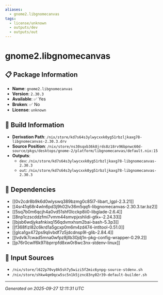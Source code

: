 ```yaml
---
aliases:
  - gnome2.libgnomecanvas
tags:
  - license/unknown
  - outputs/dev
  - outputs/out
---
```


# gnome2.libgnomecanvas

## 📋 Package Information

- **Name**: `gnome2.libgnomecanvas`
- **Version**: `2.30.3`
- **Available**: ✅ Yes
- **Broken**: ✅ No
- **License**: `unknown`

## 🔧 Build Information

- **Derivation Path**: `/nix/store/kd7s64s3ylwycxxk0yg51rbzljkaxg78-libgnomecanvas-2.30.3.drv`
- **Source Position**: `/nix/store/ns30sqxb36k8jrds8z18rv96bpnwc60d-source/pkgs/desktops/gnome-2/platform/libgnomecanvas/default.nix:15`
- **Outputs**:
  - `dev`:  `/nix/store/kd7s64s3ylwycxxk0yg51rbzljkaxg78-libgnomecanvas-2.30.3`
  - `out`:  `/nix/store/kd7s64s3ylwycxxk0yg51rbzljkaxg78-libgnomecanvas-2.30.3`

## 🔗 Dependencies

- [[0v2cdr8b9k6d0wlyswq389bzmg0c85l7-libart_lgpl-2.3.21]]
- [[4sr41q68r4wln6pd3j9h02lv36m5qqfi-libgnomecanvas-2.30.3.tar.bz2]]
- [[5sq7b0m6qcjh4a0vd51shf0lcckp8ii0-libglade-2.6.4]]
- [[8np1czscddzfmi7vmm44smvpjxshlidi-gtk+-2.24.33]]
- [[bjsb6wdjykafnkixq156qdvmxhsm2bai-bash-5.3p3]]
- [[f368fizl82c6krd1a5gcxp0m6m4zd474-intltool-0.51.0]]
- [[glca1gx472ps9qlivbdf7z5jdcdnsp9l-glib-2.84.4]]
- [[lvdvlk7cwad5mna0wfpz8jllb30jdj1n-pkg-config-wrapper-0.29.2]]
- [[p76r0cwlf6k97ibprrpfd8xw0r8wc3nx-stdenv-linux]]

## 📁 Input Sources

- `/nix/store/l622p70vy8k5sh7y5wizi5f2mic6ynpg-source-stdenv.sh`
- `/nix/store/shkw4qm9qcw5sc5n1k5jznc83ny02r39-default-builder.sh`

---
*Generated on 2025-09-27 12:11:31 UTC*
